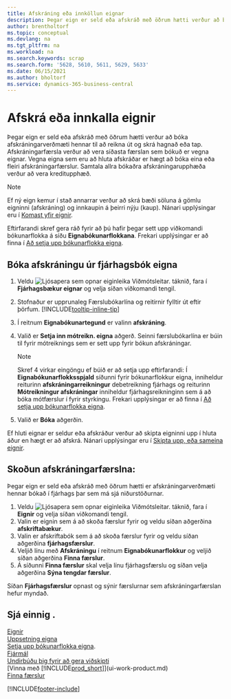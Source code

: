 ```yaml
---
title: Afskráning eða innköllun eignar
description: Þegar eign er seld eða afskráð með öðrum hætti verður að bóka afskráningarverðmæti hennar til að reikna út og skrá hagnað eða tap.
author: brentholtorf
ms.topic: conceptual
ms.devlang: na
ms.tgt_pltfrm: na
ms.workload: na
ms.search.keywords: scrap
ms.search.form: '5628, 5610, 5611, 5629, 5633'
ms.date: 06/15/2021
ms.author: bholtorf
ms.service: dynamics-365-business-central
---
```

# Afskrá eða innkalla eignir

Þegar eign er seld eða afskráð með öðrum hætti verður að bóka afskráningarverðmæti hennar til að reikna út og skrá hagnað eða tap. Afskráningarfærsla verður að vera síðasta færslan sem bókuð er vegna eignar. Vegna eigna sem eru að hluta afskráðar er hægt að bóka eina eða fleiri afskráningarfærslur. Samtala allra bókaðra afskráningarupphæða verður að vera kreditupphæð.  

> [!NOTE]  
> Ef ný eign kemur í stað annarrar verður að skrá bæði söluna á gömlu eigninni (afskráning) og innkaupin á þeirri nýju (kaup). Nánari upplýsingar eru í [Komast yfir eignir](fa-how-acquire.md).  

Eftirfarandi skref gera ráð fyrir að þú hafir þegar sett upp viðkomandi bókunarflokka á síðu **Eignabókunarflokkana**. Frekari upplýsingar er að finna í [Að setja upp bókunarflokka eigna](fa-how-setup-general.md#to-set-up-fixed-asset-posting-groups).  

## Bóka afskráningu úr fjárhagsbók eigna

1. Veldu ![Ljósapera sem opnar eiginleika Viðmótsleitar.](media/ui-search/search_small.png "Segðu mér hvað þú vilt gera") táknið, fara í **Fjárhagsbækur eignar** og velja síðan viðkomandi tengil.  
2. Stofnaður er upprunaleg Færslubókarlína og reitirnir fylltir út eftir þörfum. [!INCLUDE[tooltip-inline-tip](includes/tooltip-inline-tip_md.md)]  
3. Í reitnum **Eignabókunartegund** er valinn **afskráning**.  
4. Valið er **Setja inn mótreikn. eigna** aðgerð. Seinni færslubókarlína er búin til fyrir mótreiknings sem er sett upp fyrir bókun afskráningar.  

    > [!NOTE]  
    >  Skref 4 virkar eingöngu ef búið er að setja upp eftirfarandi: Í **Eignabókunarflokksspjald** síðunni fyrir bókunarflokkur eigna, inniheldur reiturinn **afskráningarreikningur** debetreikning fjárhags og reiturinn **Mótreikningur afskráningar** inniheldur fjárhagsreikninginn sem á að bóka mótfærslur í fyrir styrkingu. Frekari upplýsingar er að finna í [Að setja upp bókunarflokka eigna](fa-how-setup-general.md#to-set-up-fixed-asset-posting-groups).  
5. Valið er **Bóka** aðgerðin.  

Ef hluti eignar er seldur eða afskráður verður að skipta eigninni upp í hluta áður en hægt er að afskrá. Nánari upplýsingar eru í [Skipta upp, eða sameina eignir](fa-how-trans-split-combine.md).  

## Skoðun afskráningarfærslna:

Þegar eign er seld eða afskráð með öðrum hætti er afskráningarverðmæti hennar bókað í fjárhags þar sem má sjá niðurstöðurnar.  

1. Veldu ![Ljósapera sem opnar eiginleika Viðmótsleitar.](media/ui-search/search_small.png "Segðu mér hvað þú vilt gera") táknið, fara í **Eignir** og velja síðan viðkomandi tengil.  
2. Valin er eignin sem á að skoða færslur fyrir og veldu síðan aðgerðina **afskriftabækur**.  
3. Valin er afskriftabók sem á að skoða færslur fyrir og veldu síðan aðgerðina **fjárhagsfærslur**.  
4. Veljið línu með **Afskráningu** í reitnum **Eignabókunarflokkur** og veljið síðan aðgerðina **Finna færslur**.  
5. Á síðunni **Finna færslur** skal velja línu fjárhagsfærslu og síðan velja aðgerðina **Sýna tengdar færslur**.  

Síðan **Fjárhagsfærslur** opnast og sýnir færslurnar sem afskráningarfærslan hefur myndað.  

## Sjá einnig .

[Eignir](fa-manage.md)  
[Uppsetning eigna](fa-setup.md)  
[Setja upp bókunarflokka eigna](fa-how-setup-general.md#to-set-up-fixed-asset-posting-groups).  
[Fjármál](finance.md)  
[Undirbúðu þig fyrir að gera viðskipti](ui-get-ready-business.md)  
[Vinna með [!INCLUDE[prod_short](includes/prod_short.md)]](ui-work-product.md)  
[Finna færslur](ui-find-entries.md)  


[!INCLUDE[footer-include](includes/footer-banner.md)]
